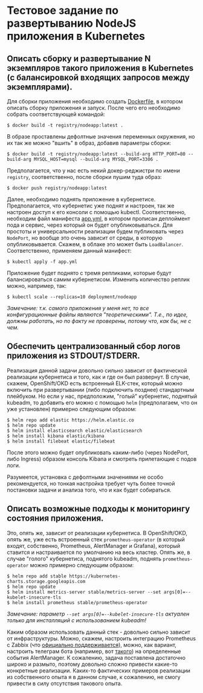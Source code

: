 # Тестовое задание по развертыванию NodeJS приложения в Kubernetes

## Описать сборку и развертывание N экземпляров такого приложения в Kubernetes (с балансировкой входящих запросов между экземплярами).

Для сборки приложения необходимо создать [Dockerfile](Dockerfile), в котором описать сборку приложения и запуск. После чего его необходимо собрать соответствующей командой:
```console
$ docker build -t registry/nodeapp:latest .
```
В образе проставлены дефолтные значения переменных окружения, но их так же можно "вшить" в образ, добавив параметры сборки:
```console
$ docker build -t registry/nodeapp:latest --build-arg HTTP_PORT=80 --build-arg MYSQL_HOST=mysql --build-arg MYSQL_PORT=3306 .
```
Предполагается, что у нас есть некий докер-реджистри по имени `registry`, соответственно, после сборки пушим туда образ:
```console
$ docker push registry/nodeapp:latest
```
Далее, необходимо поднять приложение в кубернетисе. Предполагается, что кубернетис уже поднят и настроен, так же настроен доступ к его консоли с помощью kubectl. Соответственно, необходим файл манифеста [app.yml](app.yml), в котором прописан деплоймент пода и сервис, через который он будет опубликовываться. Для простоты и универсальности реализации будем публиковать через `NodePort`, но вообще это очень зависит от среды, в которую опубликовывается. Скажем, в облаке это может быть `LoadBalancer`. Соответственно, применяем данный манифест:
```console
$ kubectl apply -f app.yml
```
Приложение будет поднято с тремя репликами, которые будут балансироваться самим кубернетисом. Изменить количество реплик можно, например, так:
```console
$ kubectl scale --replicas=10 deployment/nodeapp
```
*Замечание: т.к. самого приложения у меня нет, то все конфигурационные файлы являются "теоретическими". Т.е., по идее, должны работать, но по факту не проверены, потому что, как бы, не с чем.*

## Обеспечить централизованный сбор логов приложения из STDOUT/STDERR.

Реализация данной задачи довольно сильно зависит от фактической реализации кубернетиса и того, как и где он был развернут. В случае, скажем, OpenShift/OKD есть встроенный ELK-стек, который можно включить при развертывании (либо подключить позднее) стандартным плейбуком. Но если у нас, предположим, "голый" кубернетис, поднятый kubeadm, то добавить его можно с помощью `helm` (предполагаем, что он уже установлен) примерно следующим образом:
```console
$ helm repo add elastic https://helm.elastic.co
$ helm repo update
$ helm install elasticsearch elastic/elasticsearch
$ helm install kibana elastic/kibana
$ helm install filebeat elastic/filebeat
```
После этого можно будет опубликовать каким-либо (через NodePort, либо Ingress) образом консоль Kibana и смотреть прилетающие с подов логи.

Разумеется, установка с дефолтными значениями не особо рекомендуется, но тонкая настройка требует чуть более точной постановки задачи и анализа того, что и как будет собираться.

## Описать возможные подходы к мониторингу состояния приложения.

Это, опять же, зависит от реализации кубернетиса. В OpenShift/OKD, опять же, уже есть встроенный стек `prometheus-operator` (в который входят, собственно, Prometheus, AlertManager и Grafana), который ставится и настраивается по умолчанию на весь кластер. Опять же, в случае "голого" кубернетиса, поднятого kubeadm, поднять `prometheus-operator` можно примерно следующим образом:
```console
$ helm repo add stable https://kubernetes-charts.storage.googleapis.com
$ helm repo update
$ helm install metrics-server stable/metrics-server --set args[0]=--kubelet-insecure-tls
$ helm install prometheus stable/prometheus-operator
```
*Замечание: параметр `--set args[0]=--kubelet-insecure-tls` актуален только для инсталляций с использованием kubeadm!*


Каким образом использовать данный стек - довольно сильно зависит от инфраструктуры. Можно, скажем, настроить интеграцию Prometheus с Zabbix (что [официально поддерживается](https://www.zabbix.com/integrations/prometheus)), можно, как вариант, настроить телеграм бота (например, вот [такого](https://github.com/metalmatze/alertmanager-bot)) на определенные события AlertManager. К сожалению, задача поставлена достаточно широко и размыто, поэтому довольно сложно привести какие-то конкретные реализации. Каких-то фактических примеров реализации из собственного опыта я в данном случае, к сожалению, не смогу привести в силу отсутствия такового опыта.
